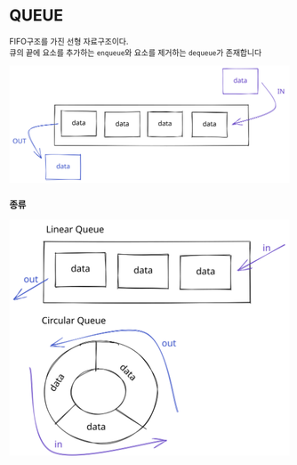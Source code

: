# QUEUE

FIFO구조를 가진 선형 자료구조이다.\
큐의  끝에 요소를 추가하는 `enqueue`와 요소를 제거하는 `dequeue`가 존재합니다

<img src="../../.gitbook/assets/file.drawing (5) (4).svg" alt="" class="gitbook-drawing">

### 종류

<img src="../../.gitbook/assets/file.drawing (9).svg" alt="" class="gitbook-drawing">
